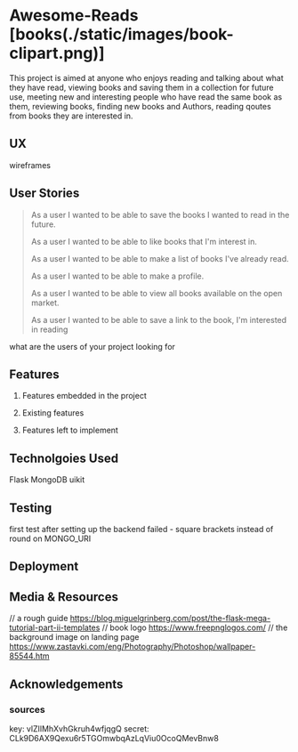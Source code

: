 # **Awesome-Reads** [books(./static/images/book-clipart.png)]

This project is aimed at anyone who enjoys reading and talking about what they have read, 
viewing books and saving them in a collection for future use,
meeting new and interesting people who have read the same book as them, reviewing books,
finding new books and Authors, reading qoutes from books they are interested in.

## **UX**

wireframes 

## **User Stories**

> As a user I wanted to be able to save the books I wanted to read in the future.
>
> As a user I wanted to be able to like books that I'm interest in.
>
> As a user I wanted to be able to make a list of books I've already read.
>
> As a user I wanted to be able to make a profile.
>
> As a user I wanted to be able to view all books available on the open market.
>
> As a user I wanted to be able to save a link to the book, I'm interested in reading



what are the users of your project looking for

## **Features**

1. Features embedded in the project

2. Existing features

3. Features left to implement 

## **Technolgoies Used**

Flask 
MongoDB
uikit

## **Testing** 
first test after setting up the backend failed - square brackets instead of round on MONGO_URI


## **Deployment**



## **Media & Resources**
// a rough guide 
https://blog.miguelgrinberg.com/post/the-flask-mega-tutorial-part-ii-templates
// book logo
https://www.freepnglogos.com/
// the background image on landing page
https://www.zastavki.com/eng/Photography/Photoshop/wallpaper-85544.htm


## **Acknowledgements**



### sources







































key: vlZIlMhXvhGkruh4wfjqgQ
secret: CLk9D6AX9Qexu6r5TGOmwbqAzLqViu0OcoQMevBnw8